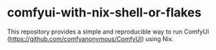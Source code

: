 # comfyui-with-nix-shell-or-flakes
   This repository provides a simple and reproducible way to run ComfyUI (https://github.com/comfyanonymous/ComfyUI) using Nix.
